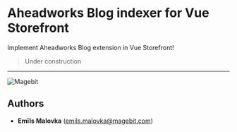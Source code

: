 # Aheadworks Blog indexer for Vue Storefront
Implement Aheadworks Blog extension in Vue Storefront!

> Under construction

---

![Magebit](https://magebit.com/img/magebit-logo-2x.png)


## Authors

* **Emīls Malovka** (emils.malovka@magebit.com)


